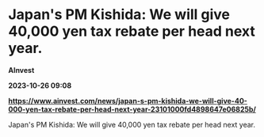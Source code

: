 # Japan's PM Kishida: We will give 40,000 yen tax rebate per head next year.
**AInvest**

**2023-10-26 09:08**

**https://www.ainvest.com/news/japan-s-pm-kishida-we-will-give-40-000-yen-tax-rebate-per-head-next-year-23101000fd4898647e06825b/**

Japan's PM Kishida: We will give 40,000 yen tax rebate per head next year.